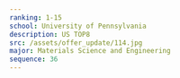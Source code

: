 ```yaml
---
ranking: 1-15
school: University of Pennsylvania
description: US TOP8
src: /assets/offer_update/114.jpg
major: Materials Science and Engineering
sequence: 36
---
```

